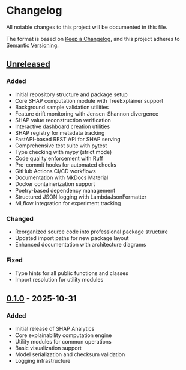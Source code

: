 # Changelog

All notable changes to this project will be documented in this file.

The format is based on [Keep a Changelog](https://keepachangelog.com/en/1.0.0/),
and this project adheres to [Semantic Versioning](https://semver.org/spec/v2.0.0.html).

## [Unreleased]

### Added
- Initial repository structure and package setup
- Core SHAP computation module with TreeExplainer support
- Background sample validation utilities
- Feature drift monitoring with Jensen-Shannon divergence
- SHAP value reconstruction verification
- Interactive dashboard creation utilities
- SHAP registry for metadata tracking
- FastAPI-based REST API for SHAP serving
- Comprehensive test suite with pytest
- Type checking with mypy (strict mode)
- Code quality enforcement with Ruff
- Pre-commit hooks for automated checks
- GitHub Actions CI/CD workflows
- Documentation with MkDocs Material
- Docker containerization support
- Poetry-based dependency management
- Structured JSON logging with LambdaJsonFormatter
- MLflow integration for experiment tracking

### Changed
- Reorganized source code into professional package structure
- Updated import paths for new package layout
- Enhanced documentation with architecture diagrams

### Fixed
- Type hints for all public functions and classes
- Import resolution for utility modules

## [0.1.0] - 2025-10-31

### Added
- Initial release of SHAP Analytics
- Core explainability computation engine
- Utility modules for common operations
- Basic visualization support
- Model serialization and checksum validation
- Logging infrastructure

[Unreleased]: https://github.com/yourusername/shap-analytics/compare/v0.1.0...HEAD
[0.1.0]: https://github.com/yourusername/shap-analytics/releases/tag/v0.1.0
